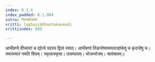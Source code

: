 ```yaml
---
index: 8.1.4
index_padded: 8.1.004
sutra: नित्यवीप्सयोः
vritti: laghusiddhantakaumudi
vrittiindex: 889

---
```

आभीक्ष्ण्ये वीप्सायां च द्योत्ये पदस्य द्वित्वं स्यात्। आभीक्ष्ण्यं तिङन्तेष्वव्ययसञ्ज्ञकेषु च कृदन्तेषु च। स्मारंस्मारं नमति शिवम्। स्मृत्वास्मृत्वा। पायम्पायम्। भोजम्भोजम्। श्रावंश्रावम्॥